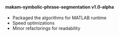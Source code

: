 #### makam-symbolic-phrase-segmentation v1.0-alpha
 - Packaged the algorithms for MATLAB runtime
 - Speed optimizations
 - Minor refactorings for readability
